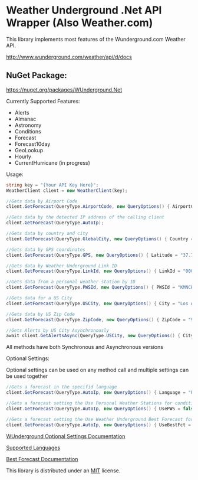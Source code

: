 Weather Underground .Net API Wrapper (Also Weather.com)
=====================================================

This library implements most features of the Wunderground.com Weather API.

http://www.wunderground.com/weather/api/d/docs

NuGet Package:
-------------------
https://nuget.org/packages/WUnderground.Net

Currently Supported Features:
* Alerts
* Almanac
* Astronomy
* Conditions
* Forecast
* Forecast10day
* GeoLookup
* Hourly
* CurrentHurricane (in progress)

Usage:

```csharp
string key = "{Your API Key Here}";
WeatherClient client = new WeatherClient(key);

//Gets data by Airport Code
client.GetForecast(QueryType.AirportCode, new QueryOptions() { AirportCode = "DFW" });  

//Gets data by the detected IP address of the calling client
client.GetForecast(QueryType.AutoIp);  

//Gets data by country and city
client.GetForecast(QueryType.GlobalCity, new QueryOptions() { Country = "France", City = "Paris" }); 

//Gets data by GPS coordinates
client.GetForecast(QueryType.GPS, new QueryOptions() { Latitude = "37.776289", Longitude = "-122.395234" });

//Gets data by Weather Underground Link ID
client.GetForecast(QueryType.LinkId, new QueryOptions() { LinkId = "00000.1.16172" }); 

//Gets data from a personal weather station by ID
client.GetForecast(QueryType.PWSId, new QueryOptions() { PWSId = "KMNCHASK10" }); 

//Gets data for a US City
client.GetForecast(QueryType.USCity, new QueryOptions() { City = "Los Angeles", State = "CA" }); 

//Gets data by US Zip Code
client.GetForecast(QueryType.ZipCode, new QueryOptions() { ZipCode = "90210" }); 

//Gets Alerts by US City Asynchronously
await client.GetAlertsAsync(QueryType.USCity, new QueryOptions() { City = "Los Angeles", State = "CA" });
```
All methods have both Synchronous and Asynchronous versions

Optional Settings:

Optional settings can be used on any method call and multiple settings can be used together

```csharp
//Gets a forecast in the specifid language
client.GetForecast(QueryType.AutoIp, new QueryOptions() { Language = "FR" };

//Gets a forecast setting the Use Personal Weather Stations for conditions setting (default is true)
client.GetForecast(QueryType.AutoIp, new QueryOptions() { UsePWS = false };

//Gets a forecast setting the Use Weather Underground Best Forecast for forecast
client.GetForecast(QueryType.AutoIp, new QueryOptions() { UseBestFct = false };
```
[WUnderground Optional Settings Documentation](https://www.wunderground.com/weather/api/d/docs?d=data/index)

[Supported Languages](https://www.wunderground.com/weather/api/d/docs?d=language-support&MR=1)

[Best Forecast Documentation](https://www.wunderground.com/about/data)

This library is distributed under an [MIT](https://opensource.org/licenses/MIT) license.
